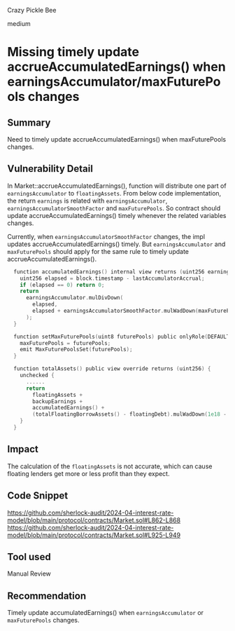 Crazy Pickle Bee

medium

# Missing timely update accrueAccumulatedEarnings() when earningsAccumulator/maxFuturePools changes

## Summary
Need to timely update accrueAccumulatedEarnings() when maxFuturePools changes.

## Vulnerability Detail
In Market::accrueAccumulatedEarnings(), function will distribute one part of `earningsAccumulator` to `floatingAssets`. From below code implementation, the return `earnings` is related with `earningsAccumulator`, `earningsAccumulatorSmoothFactor` and `maxFuturePools`.  So contract should update accrueAccumulatedEarnings() timely whenever the related variables changes.

Currently, when `earningsAccumulatorSmoothFactor` changes, the impl updates accrueAccumulatedEarnings() timely. But `earningsAccumulator` and `maxFuturePools` should apply for the same rule to timely update accrueAccumulatedEarnings().

```c
  function accumulatedEarnings() internal view returns (uint256 earnings) {
    uint256 elapsed = block.timestamp - lastAccumulatorAccrual;
    if (elapsed == 0) return 0;
    return
      earningsAccumulator.mulDivDown(
        elapsed,
        elapsed + earningsAccumulatorSmoothFactor.mulWadDown(maxFuturePools * FixedLib.INTERVAL)
      );
  }

  function setMaxFuturePools(uint8 futurePools) public onlyRole(DEFAULT_ADMIN_ROLE) {
    maxFuturePools = futurePools;
    emit MaxFuturePoolsSet(futurePools);
  }

  function totalAssets() public view override returns (uint256) {
    unchecked {
      ......
      return
        floatingAssets +
        backupEarnings +
        accumulatedEarnings() +
        (totalFloatingBorrowAssets() - floatingDebt).mulWadDown(1e18 - treasuryFeeRate);
    }
  }
```
## Impact
The calculation of the `floatingAssets` is not accurate, which can cause floating lenders get more or less profit than they expect.

## Code Snippet
https://github.com/sherlock-audit/2024-04-interest-rate-model/blob/main/protocol/contracts/Market.sol#L862-L868
https://github.com/sherlock-audit/2024-04-interest-rate-model/blob/main/protocol/contracts/Market.sol#L925-L949

## Tool used

Manual Review

## Recommendation
Timely update accumulatedEarnings() when `earningsAccumulator` or `maxFuturePools` changes.
